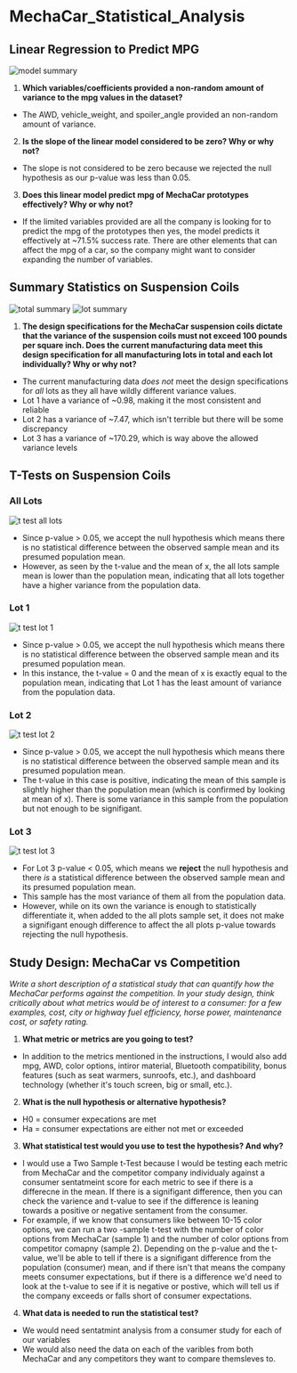 # MechaCar_Statistical_Analysis

## Linear Regression to Predict MPG
![model summary](https://user-images.githubusercontent.com/100237685/183472292-e3215cc8-605e-4da1-994b-9bcd48a54554.png)


1. **Which variables/coefficients provided a non-random amount of variance to the mpg values in the dataset?**
- The AWD, vehicle_weight, and spoiler_angle provided an non-random amount of variance.

2. **Is the slope of the linear model considered to be zero? Why or why not?**
- The slope is not considered to be zero because we rejected the null hypothesis as our p-value was less than 0.05. 

3. **Does this linear model predict mpg of MechaCar prototypes effectively? Why or why not?**
- If the limited variables provided are all the company is looking for to predict the mpg of the prototypes then yes, the model predicts it effectively at ~71.5% success rate. There are other elements that can affect the mpg of a car, so the company might want to consider expanding the number of variables. 





## Summary Statistics on Suspension Coils
![total summary](https://user-images.githubusercontent.com/100237685/183479889-5298a5f9-c354-4670-87b7-3798e7da7ce7.png)
![lot summary](https://user-images.githubusercontent.com/100237685/183479922-eef35c16-68fb-4a8d-bb5d-003f8f375b8f.png)

1. **The design specifications for the MechaCar suspension coils dictate that the variance of the suspension coils must not exceed 100 pounds per square inch. Does the current manufacturing data meet this design specification for all manufacturing lots in total and each lot individually? Why or why not?**
- The current manufacturing data *does not* meet the design specifications for *all* lots as they all have wildly different variance values. 
- Lot 1 have a variance of ~0.98, making it the most consistent and reliable
- Lot 2 has a variance of ~7.47, which isn't terrible but there will be some discrepancy
- Lot 3 has a variance of ~170.29, which is way above the allowed variance levels




## T-Tests on Suspension Coils


### All Lots
![t test all lots](https://user-images.githubusercontent.com/100237685/183484254-9f917583-ad8c-43d4-b062-2a8b0785efdc.png)

- Since p-value > 0.05, we accept the null hypothesis which means there is  no statistical difference between the observed sample mean and its presumed population mean.
- However, as seen by the t-value and the mean of x, the all lots sample mean is lower than the population mean, indicating that all lots together have a higher variance from the population data. 



### Lot 1
![t test lot 1](https://user-images.githubusercontent.com/100237685/183484311-4bfeafb9-8d12-452e-9e8a-d4d3897c6e1a.png)

- Since p-value > 0.05, we accept the null hypothesis which means there is no statistical difference between the observed sample mean and its presumed population mean.
- In this instance, the t-value = 0 and the mean of x is exactly equal to the population mean, indicating that Lot 1 has the least amount of variance from the population data.


### Lot 2
![t test lot 2](https://user-images.githubusercontent.com/100237685/183484369-5f012035-b8b6-4e64-9b6f-a114e9b8c90e.png)

- Since p-value > 0.05, we accept the null hypothesis which means there is no statistical difference between the observed sample mean and its presumed population mean.
- The t-value in this case is positive, indicating the mean of this sample is slightly higher than the population mean (which is confirmed by looking at mean of x). There is some variance in this sample from the population but not enough to be signifigant.


### Lot 3
![t test lot 3](https://user-images.githubusercontent.com/100237685/183484411-2922fafd-edcb-4362-a1d0-2b6a600d892b.png)

- For Lot 3 p-value < 0.05, which means we **reject** the null hypothesis and there *is* a statistical difference between the observed sample mean and its presumed population mean.
- This sample has the most variance of them all from the population data.
- However, while on its own the variance is enough to statistically differentiate it, when added to the all plots sample set, it does not make a signifigant enough difference to affect the all plots p-value towards rejecting the null hypothesis. 



## Study Design: MechaCar vs Competition

*Write a short description of a statistical study that can quantify how the MechaCar performs against the competition. In your study design, think critically about what metrics would be of interest to a consumer: for a few examples, cost, city or highway fuel efficiency, horse power, maintenance cost, or safety rating.*

1. **What metric or metrics are you going to test?**
- In addition to the metrics mentioned in the instructions, I would also add mpg, AWD, color options, intiror material, Bluetooth compatibility, bonus features (such as seat warmers, sunroofs, etc.), and dashboard technology (whether it's touch screen, big or small, etc.).
2. **What is the null hypothesis or alternative hypothesis?**
- H0 = consumer expecations are met
- Ha = consumer expectations are either not met or exceeded
3. **What statistical test would you use to test the hypothesis? And why?**
- I would use a Two Sample t-Test because I would be testing each metric from MechaCar and the competitor company individualy against a consumer sentatmeint score for each metric to see if there is a differecne in the mean. If there is a signifigant difference, then you can check the varience and t-value to see if the difference is leaning towards a positive or negative sentament from the consumer. 
- For example, if we know that consumers like between 10-15 color options, we can run a two -sample t-test with the number of color options from MechaCar (sample 1) and the number of color options from competitor comapny (sample 2). Depending on the p-value and the t-value, we'll be able to tell if there is a signifigant difference from the population (consumer) mean, and if there isn't that means the company meets consumer expectations, but if there is a difference we'd need to look at the t-value to see if it is negative or postive, which will tell us if the company exceeds or falls short of consumer expectations. 
4. **What data is needed to run the statistical test?**
- We would need sentatmint analysis from a consumer study for each of our variables
- We would also need the data on each of the varibles from both MechaCar and any competitors they want to compare themsleves to. 


